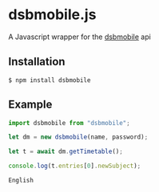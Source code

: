 # dsbmobile.js

A Javascript wrapper for the [dsbmobile](https://dsbmobile.de) api

## Installation

```
$ npm install dsbmobile
```

## Example

```js
import dsbmobile from "dsbmobile";

let dm = new dsbmobile(name, password);

let t = await dm.getTimetable();

console.log(t.entries[0].newSubject);
```

```
English
```
